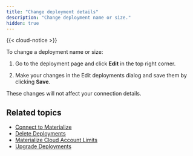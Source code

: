 ```yaml
---
title: "Change deployment details"
description: "Change deployment name or size."
hidden: true
---
```


{{< cloud-notice >}}

To change a deployment name or size:

1. Go to the deployment page and click **Edit** in the top right corner.

1. Make your changes in the Edit deployments dialog and save them by clicking **Save**.

These changes will not affect your connection details.

## Related topics

* [Connect to Materialize](../connect-to-cloud)
* [Delete Deployments](../destroy-deployments)
* [Materialize Cloud Account Limits](../account-limits)
* [Upgrade Deployments](../upgrade-deployments)
